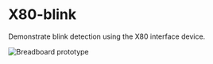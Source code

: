 # X80-blink
Demonstrate blink detection using the X80 interface device.

![Breadboard prototype](/assets/prototype.jpg)

